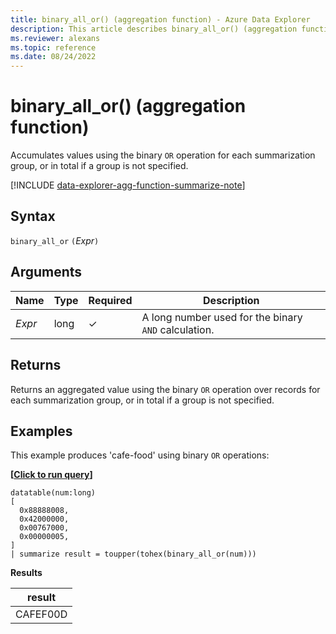 ```yaml
---
title: binary_all_or() (aggregation function) - Azure Data Explorer
description: This article describes binary_all_or() (aggregation function) in Azure Data Explorer.
ms.reviewer: alexans
ms.topic: reference
ms.date: 08/24/2022
---
```

# binary_all_or() (aggregation function)

Accumulates values using the binary `OR` operation for each summarization group, or in total if a group is not specified.

[!INCLUDE [data-explorer-agg-function-summarize-note](../../includes/data-explorer-agg-function-summarize-note.md)]

## Syntax

`binary_all_or` `(`*Expr*`)`

## Arguments

| Name | Type | Required | Description |
|--|--|--|--|
| *Expr* | long | &check; | A long number used for the binary `AND`  calculation. |

## Returns

Returns an aggregated value using the binary `OR` operation over records for each summarization group, or in total if a group is not specified.

## Examples

This example produces 'cafe-food' using binary `OR` operations:

**\[**[**Click to run query**](https://dataexplorer.azure.com/clusters/kvc6bc487453a064d3c9de.northeurope/databases/NewDatabase1?query=H4sIAAAAAAAAA0tJLAHCpJxUjbzSXKuc/Lx0TV6uaF4uBQWDCgsQMDCw0IFwTYwMwADKNTAwNzNH5oKBqY4CL1csL1eNQnFpbm5iUWZVqkJRanFpTomCrUJJfmlBQWqRRkl+RmqFRlJmXmJRZXxiTk58fhHIek1NTQCJJ47sjwAAAA==)**\]**

```kusto
datatable(num:long)
[
  0x88888008,
  0x42000000,
  0x00767000,
  0x00000005, 
]
| summarize result = toupper(tohex(binary_all_or(num)))
```

**Results**

|result|
|---|
|CAFEF00D|
